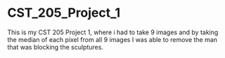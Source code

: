# CST_205_Project_1

This is my CST 205 Project 1, where i had to take 9 images and by taking 
the median of each pixel from all 9 images I was able to remove the man 
that was blocking the sculptures.
